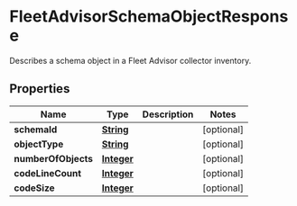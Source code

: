 

# FleetAdvisorSchemaObjectResponse

Describes a schema object in a Fleet Advisor collector inventory.

## Properties

| Name | Type | Description | Notes |
|------------ | ------------- | ------------- | -------------|
|**schemaId** | [**String**](String.md) |  |  [optional] |
|**objectType** | [**String**](String.md) |  |  [optional] |
|**numberOfObjects** | [**Integer**](Integer.md) |  |  [optional] |
|**codeLineCount** | [**Integer**](Integer.md) |  |  [optional] |
|**codeSize** | [**Integer**](Integer.md) |  |  [optional] |



